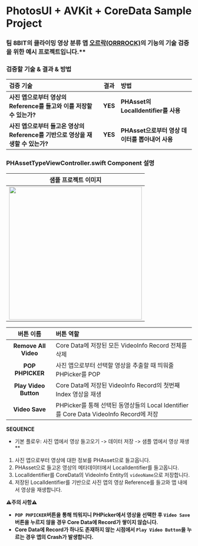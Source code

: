 # PhotosUI + AVKit + CoreData Sample Project
### 팀 8BIT의 클라이밍 영상 분류 앱 [오르락(ORRROCK)](https://github.com/DeveloperAcademy-POSTECH/MacC-TEAM-8bit)의 기능의 기술 검증을 위한 예시 프로젝트입니다.**

### 검증할 기술 & 결과 & 방법
|검증 기술|결과|방법|
|:---|:---:|:---|
|**사진 앱으로부터 영상의 Reference를 들고와 이를 저장할 수 있는가?**|**YES**|**PHAsset의 LocalIdentifier를 사용**|
|**사진 앱으로부터 들고온 영상의 Reference를 기반으로 영상을 재생할 수 있는가?**|**YES**|**PHAsset으로부터 영상 데이터를 뽑아내어 사용**|

### PHAssetTypeViewController.swift Component 설명

|샘플 프로젝트 이미지|
|:---:|
|<img width="360" alt="" src="https://user-images.githubusercontent.com/96641477/200135006-5d2bbfdc-3ec7-4b1b-a2cf-7fd83be5e19d.png">|

|버튼 이름|버튼 역할|
|:---:|:---|
|**Remove All Video**|Core Data에 저장된 모든 VideoInfo Record 전체를 삭제|
|**POP PHPICKER**|사진 앱으로부터 선택할 영상을 추출할 때 띄워줄 PHPicker를 POP|
|**Play Video Button**|Core Data에 저장된 VideoInfo Record의 첫번째 Index 영상을 재생|
|**Video Save**|PHPicker를 통해 선택된 동영상들의 Local Identifier를 Core Data VideoInfo Record에 저장|


**SEQUENCE**
- 기본 플로우: 사진 앱에서 영상 들고오기 -> 데이터 저장 -> 샘플 앱에서 영상 재생**
1. 사진 앱으로부터 영상에 대한 정보를 PHAsset으로 들고옵니다.
2. PHAsset으로 들고온 영상의 메타데이터에서 LocalIdentifier를 들고옵니다.
3. LocalIdentifier를 CoreData의 VideoInfo Entity의 `videoName`으로 저장합니다.
4. 저장된 LocalIdentifier를 기반으로 사진 앱의 영상 Reference를 들고와 앱 내에서 영상을 재생합니다.

**⚠️주의 사항⚠️**
- **`POP PHPICKER`버튼을 통해 띄워지니 PHPicker에서 영상을 선택한 후 `Video Save`버튼을 누르지 않을 경우 Core Data에 Record가 쌓이지 않습니다.**
- **Core Data에 Record가 하나도 존재하지 않는 시점에서 `Play Video Button`을 누르는 경우 앱의 Crash가 발생합니다.**
